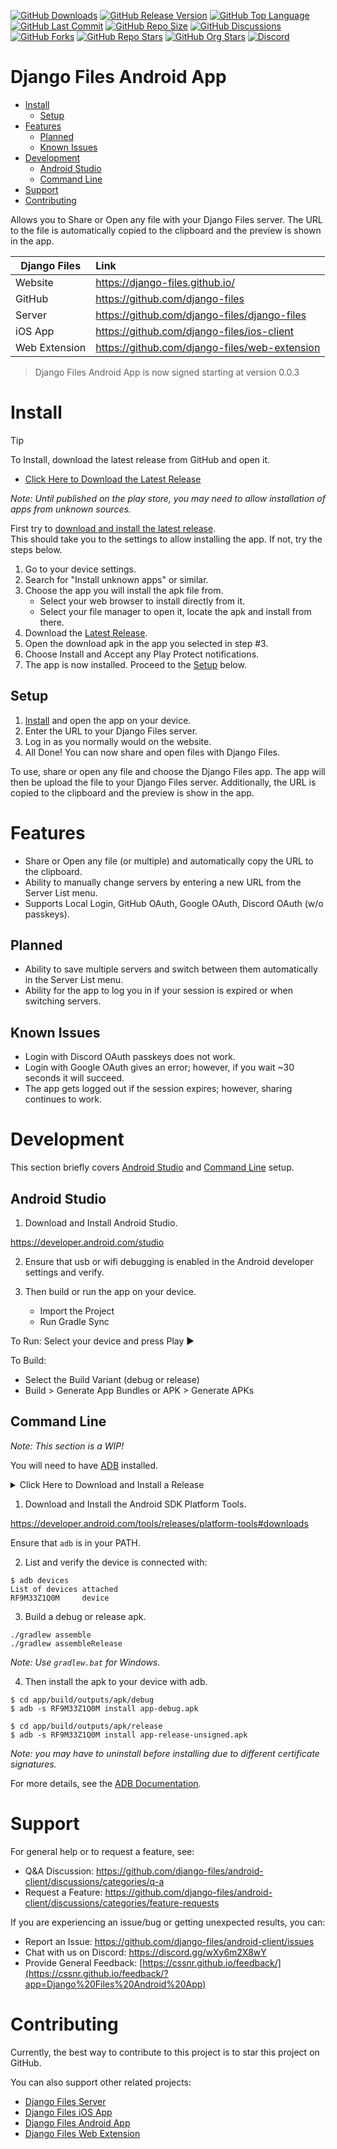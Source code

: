 [![GitHub Downloads](https://img.shields.io/github/downloads/django-files/android-client/total?logo=github)](https://github.com/django-files/android-client/releases/latest/download/django-files.apk)
[![GitHub Release Version](https://img.shields.io/github/v/release/django-files/android-client?logo=github)](https://github.com/django-files/android-client/releases/latest)
[![GitHub Top Language](https://img.shields.io/github/languages/top/django-files/android-client?logo=htmx)](https://github.com/django-files/android-client)
[![GitHub Last Commit](https://img.shields.io/github/last-commit/django-files/android-client?logo=github&label=updated)](https://github.com/django-files/android-client/graphs/commit-activity)
[![GitHub Repo Size](https://img.shields.io/github/repo-size/django-files/android-client?logo=bookstack&logoColor=white&label=repo%20size)](https://github.com/django-files/android-client)
[![GitHub Discussions](https://img.shields.io/github/discussions/django-files/android-client)](https://github.com/django-files/android-client/discussions)
[![GitHub Forks](https://img.shields.io/github/forks/django-files/android-client?style=flat&logo=github)](https://github.com/django-files/android-client/forks)
[![GitHub Repo Stars](https://img.shields.io/github/stars/django-files/android-client?style=flat&logo=github)](https://github.com/django-files/android-client/stargazers)
[![GitHub Org Stars](https://img.shields.io/github/stars/django-files?style=flat&logo=github&label=org%20stars)](https://django-files.github.io/)
[![Discord](https://img.shields.io/discord/899171661457293343?logo=discord&logoColor=white&label=discord&color=7289da)](https://discord.gg/wXy6m2X8wY)

# Django Files Android App

- [Install](#Install)
  - [Setup](#Setup)
- [Features](#Features)
  - [Planned](#Planned)
  - [Known Issues](#Known-Issues)
- [Development](#Development)
  - [Android Studio](#Android-Studio)
  - [Command Line](#Command-Line)
- [Support](#Support)
- [Contributing](#Contributing)

Allows you to Share or Open any file with your Django Files server.
The URL to the file is automatically copied to the clipboard and the preview is shown in the app.

| Django&nbsp;Files | Link                                          |
| ----------------- | :-------------------------------------------- |
| Website           | https://django-files.github.io/               |
| GitHub            | https://github.com/django-files               |
| Server            | https://github.com/django-files/django-files  |
| iOS App           | https://github.com/django-files/ios-client    |
| Web Extension     | https://github.com/django-files/web-extension |

> Django Files Android App is now signed starting at version 0.0.3

# Install

> [!TIP]  
> To Install, download the latest release from GitHub and open it.
>
> - [Click Here to Download the Latest Release](https://github.com/django-files/android-client/releases/latest/download/django-files.apk)

_Note: Until published on the play store, you may need to allow installation of apps from unknown sources._

First try to [download and install the latest release](https://github.com/django-files/android-client/releases/latest/download/django-files.apk).  
This should take you to the settings to allow installing the app. If not, try the steps below.

1. Go to your device settings.
2. Search for "Install unknown apps" or similar.
3. Choose the app you will install the apk file from.
   - Select your web browser to install directly from it.
   - Select your file manager to open it, locate the apk and install from there.
4. Download the [Latest Release](https://github.com/django-files/android-client/releases/latest/download/django-files.apk).
5. Open the download apk in the app you selected in step #3.
6. Choose Install and Accept any Play Protect notifications.
7. The app is now installed. Proceed to the [Setup](#Setup) below.

## Setup

1. [Install](#Install) and open the app on your device.
2. Enter the URL to your Django Files server.
3. Log in as you normally would on the website.
4. All Done! You can now share and open files with Django Files.

To use, share or open any file and choose the Django Files app.
The app will then be upload the file to your Django Files server.
Additionally, the URL is copied to the clipboard and the preview is show in the app.

# Features

- Share or Open any file (or multiple) and automatically copy the URL to the clipboard.
- Ability to manually change servers by entering a new URL from the Server List menu.
- Supports Local Login, GitHub OAuth, Google OAuth, Discord OAuth (w/o passkeys).

## Planned

- Ability to save multiple servers and switch between them automatically in the Server List menu.
- Ability for the app to log you in if your session is expired or when switching servers.

## Known Issues

- Login with Discord OAuth passkeys does not work.
- Login with Google OAuth gives an error; however, if you wait ~30 seconds it will succeed.
- The app gets logged out if the session expires; however, sharing continues to work.

# Development

This section briefly covers [Android Studio](#Android-Studio) and [Command Line](#Command-Line) setup.

## Android Studio

1. Download and Install Android Studio.

https://developer.android.com/studio

2. Ensure that usb or wifi debugging is enabled in the Android developer settings and verify.

3. Then build or run the app on your device.
   - Import the Project
   - Run Gradle Sync

To Run: Select your device and press Play ▶️

To Build:

- Select the Build Variant (debug or release)
- Build > Generate App Bundles or APK > Generate APKs

## Command Line

_Note: This section is a WIP!_

You will need to have [ADB](https://developer.android.com/tools/adb) installed.

<details><summary>Click Here to Download and Install a Release</summary>

```shell
$ wget https://github.com/django-files/android-client/releases/latest/download/django-files.apk
$ ls
django-files.apk

$ which adb
C:\Users\Shane\Android\sdk\platform-tools\adb.EXE

$ adb devices
List of devices attached
RF9M33Z1Q0M     device

$ adb -s RF9M33Z1Q0M install django-files.apk
Performing Incremental Install
Serving...
All files should be loaded. Notifying the device.
Success
Install command complete in 917 ms
```

See below for more details...

</details>

1. Download and Install the Android SDK Platform Tools.

https://developer.android.com/tools/releases/platform-tools#downloads

Ensure that `adb` is in your PATH.

2. List and verify the device is connected with:

```shell
$ adb devices
List of devices attached
RF9M33Z1Q0M     device
```

3. Build a debug or release apk.

```shell
./gradlew assemble
./gradlew assembleRelease
```

_Note: Use `gradlew.bat` for Windows._

4. Then install the apk to your device with adb.

```shell
$ cd app/build/outputs/apk/debug
$ adb -s RF9M33Z1Q0M install app-debug.apk
```

```shell
$ cd app/build/outputs/apk/release
$ adb -s RF9M33Z1Q0M install app-release-unsigned.apk
```

_Note: you may have to uninstall before installing due to different certificate signatures._

For more details, see the [ADB Documentation](https://developer.android.com/tools/adb#move).

# Support

For general help or to request a feature, see:

- Q&A Discussion: https://github.com/django-files/android-client/discussions/categories/q-a
- Request a Feature: https://github.com/django-files/android-client/discussions/categories/feature-requests

If you are experiencing an issue/bug or getting unexpected results, you can:

- Report an Issue: https://github.com/django-files/android-client/issues
- Chat with us on Discord: https://discord.gg/wXy6m2X8wY
- Provide General Feedback: [https://cssnr.github.io/feedback/](https://cssnr.github.io/feedback/?app=Django%20Files%20Android%20App)

# Contributing

Currently, the best way to contribute to this project is to star this project on GitHub.

You can also support other related projects:

- [Django Files Server](https://github.com/django-files/django-files)
- [Django Files iOS App](https://github.com/django-files/ios-client)
- [Django Files Android App](https://github.com/django-files/android-client)
- [Django Files Web Extension](https://github.com/django-files/web-extension)
